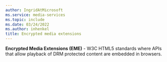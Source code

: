 ```yaml
---
author: IngridAtMicrosoft
ms.service: media-services
ms.topic: include
ms.date: 03/24/2022
ms.author: inhenkel
title: Encrypted media extensions
---
```


**Encrypted Media Extensions (EME)** - W3C HTML5 standards where APIs that allow playback of DRM protected content are embedded in browsers.
